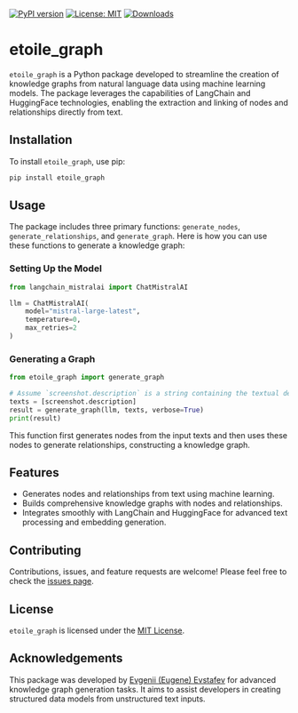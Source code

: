 [![PyPI version](https://badge.fury.io/py/etoile_graph.svg)](https://badge.fury.io/py/etoile_graph)
[![License: MIT](https://img.shields.io/badge/License-MIT-green.svg)](https://opensource.org/licenses/MIT)
[![Downloads](https://static.pepy.tech/badge/etoile_graph)](https://pepy.tech/project/etoile_graph)

# etoile_graph

`etoile_graph` is a Python package developed to streamline the creation of knowledge graphs from natural language data using machine learning models. The package leverages the capabilities of LangChain and HuggingFace technologies, enabling the extraction and linking of nodes and relationships directly from text.

## Installation

To install `etoile_graph`, use pip:

```bash
pip install etoile_graph
```

## Usage

The package includes three primary functions: `generate_nodes`, `generate_relationships`, and `generate_graph`. Here is how you can use these functions to generate a knowledge graph:

### Setting Up the Model

```python
from langchain_mistralai import ChatMistralAI

llm = ChatMistralAI(
    model="mistral-large-latest",
    temperature=0,
    max_retries=2
)
```

### Generating a Graph

```python
from etoile_graph import generate_graph

# Assume `screenshot.description` is a string containing the textual description from a screenshot.
texts = [screenshot.description]
result = generate_graph(llm, texts, verbose=True)
print(result)
```

This function first generates nodes from the input texts and then uses these nodes to generate relationships, constructing a knowledge graph.

## Features

- Generates nodes and relationships from text using machine learning.
- Builds comprehensive knowledge graphs with nodes and relationships.
- Integrates smoothly with LangChain and HuggingFace for advanced text processing and embedding generation.

## Contributing

Contributions, issues, and feature requests are welcome! Please feel free to check the [issues page](https://github.com/chigwell/Mistral-Etoile-London-Hackathon/issues).

## License

`etoile_graph` is licensed under the [MIT License](https://choosealicense.com/licenses/mit/).

## Acknowledgements

This package was developed by [Evgenii (Eugene) Evstafev](https://www.linkedin.com/in/eugene-evstafev-716669181/) for advanced knowledge graph generation tasks. It aims to assist developers in creating structured data models from unstructured text inputs.
